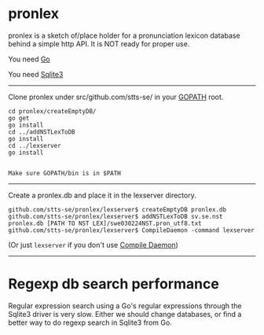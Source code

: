 # pronlex
pronlex is a sketch of/place holder for a pronunciation lexicon database behind a simple http API. It is NOT ready for proper use.

You need [Go](https://golang.org/)

You need [Sqlite3](https://www.sqlite.org/)

----


Clone pronlex under src/github.com/stts-se/ in your [GOPATH](https://golang.org/doc/code.html#GOPATH) root.

```
cd pronlex/createEmptyDB/
go get
go install
cd ../addNSTLexToDB
go install
cd ../lexserver
go install


Make sure GOPATH/bin is in $PATH
```

---
Create a pronlex.db and place it in the lexserver directory.

```
github.com/stts-se/pronlex/lexserver$ createEmptyDB pronlex.db
github.com/stts-se/pronlex/lexserver$ addNSTLexToDB sv.se.nst pronlex.db [PATH TO NST LEX]/swe030224NST.pron_utf8.txt 
github.com/stts-se/pronlex/lexserver$ CompileDaemon -command lexserver
```
(Or just `lexserver` if you don't use [Compile Daemon](https://github.com/githubnemo/CompileDaemon))


---
# Regexp db search performance

Regular expression search using a Go's regular expressions through the Sqlite3 driver is very slow. Either we should change databases, or find a better way to do regexp search in Sqlite3 from Go.


